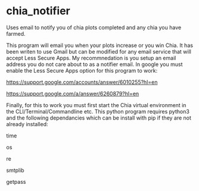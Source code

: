 # chia_notifier
Uses email to notify you of chia plots completed and any chia you have farmed. 

This program will email you when your plots increase or you win Chia. It has been writen to use Gmail but can be modified for any email service that will accept Less Secure Apps. My recommnedation is you setup an email address you do not care about to as a notifier email. In google you must enable the Less Secure Apps option for this program to work: 

https://support.google.com/accounts/answer/6010255?hl=en 

https://support.google.com/a/answer/6260879?hl=en

Finally, for this to work you must first start the Chia virtual environment in the CLI/Terminal/Commandline etc. This python program requires python3 and the following dependancies which can be install with pip if they are not already installed:

time

os

re

smtplib

getpass
